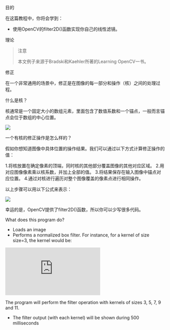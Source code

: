 目的

在这篇教程中，你将会学到：

* 使用OpenCV的filter2D()函数实现你自己的线性滤镜。

理论

> 注意
> 
> 本文例子来源于Bradski和Kaehler所著的Learning OpenCV一书。

修正

在一个非常通用的场景中，修正是在图像的每一部分和操作（核）之间的处理过程。

什么是核？

核通常是一个固定大小的数组元素，里面包含了数值系数和一个锚点，一般而言锚点会位于数组的中心位置。

![](https://docs.opencv.org/4.1.0/filter_2d_tutorial_kernel_theory.png)

一个有核的修正操作是怎么样的？

假如你想知道图像中具体位置的操作结果。我们可以通过以下方式计算修正操作的值：

1.将核放置在确定像素的顶端，同时核的其他部分覆盖图像的其他对应区域。
2.用对应图像像素乘以核系数，并加上全部的值。
3.将结果保存在输入图像中锚点对应位置。
4.通过对核进行遍历对整个图像覆盖的像素点进行相同操作。

以上步骤可以用以下公式来表示：

![](http://latex.codecogs.com/gif.latex?H(x,y)=\sum_{i=0}^{M_{i}-1}\sum_{j=0}^{M_{j}-1}I(x+i-a_{i},y+j-a_{j})K(i,j))

幸运的是，OpenCV提供了filter2D()函数，所以你可以少写很多代码。

What does this program do?

* Loads an image
* Performs a normalized box filter. For instance, for a kernel of size size=3, the kernel would be:

![](http://latex.codecogs.com/gif.latex?K%3D%5Cdfrac%7B1%7D%7B3%5Ccdot%7B3%7D%7D%5Cbegin%7Bbmatrix%7D1%261%261%5C%5C1%261%261%5C%5C1%261%261%5Cend%7Bbmatrix%7D)

The program will perform the filter operation with kernels of sizes 3, 5, 7, 9 and 11.

* The filter output (with each kernel) will be shown during 500 milliseconds
